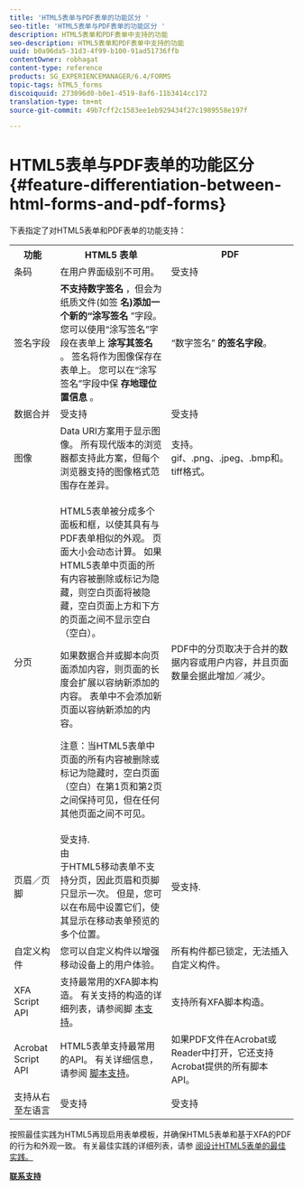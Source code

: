 ```yaml
---
title: 'HTML5表单与PDF表单的功能区分 '
seo-title: 'HTML5表单与PDF表单的功能区分 '
description: HTML5表单和PDF表单中支持的功能
seo-description: HTML5表单和PDF表单中支持的功能
uuid: b0a96da5-31d3-4f99-b100-91ad51736ffb
contentOwner: robhagat
content-type: reference
products: SG_EXPERIENCEMANAGER/6.4/FORMS
topic-tags: hTML5_forms
discoiquuid: 273096d0-b0e1-4519-8af6-11b3414cc172
translation-type: tm+mt
source-git-commit: 49b7cff2c1583ee1eb929434f27c1989558e197f

---
```



# HTML5表单与PDF表单的功能区分 {#feature-differentiation-between-html-forms-and-pdf-forms}

下表指定了对HTML5表单和PDF表单的功能支持：

<table> 
 <tbody>
  <tr>
   <th>功能</th> 
   <th>HTML5 表单</th> 
   <th>PDF</th> 
  </tr>
  <tr>
   <td>条码<br /> </td> 
   <td>在用户界面级别不可用。 </td> 
   <td>受支持</td> 
  </tr>
  <tr>
   <td>签名字段<br /> </td> 
   <td><strong>不支持数字签名</strong> ，但会为纸质文件(如签 <strong>名)添加一个新的“涂写签名</strong> ”字段。 您可以使用“涂写签名”字段在表单上 <strong>涂写其签名</strong> 。 签名将作为图像保存在表单上。 您可以在“涂写签名”字段中保 <strong>存地理位置信息</strong> 。</td> 
   <td>“数字签名” <strong>的签名字段</strong>。</td> 
  </tr>
  <tr>
   <td>数据合并</td> 
   <td>受支持</td> 
   <td>受支持</td> 
  </tr>
  <tr>
   <td>图像</td> 
   <td>Data URI方案用于显示图像。 所有现代版本的浏览器都支持此方案，但每个浏览器支持的图像格式范围存在差异。<br /> </td> 
   <td>支持。gif、.png、.jpeg、.bmp和。tiff格式。</td> 
  </tr>
  <tr>
   <td>分页<br /> </td> 
   <td><p>HTML5表单被分成多个面板和框，以使其具有与PDF表单相似的外观。 页面大小会动态计算。 如果HTML5表单中页面的所有内容被删除或标记为隐藏，则空白页面将被隐藏，空白页面上方和下方的页面之间不显示空白（空白）。</p> <p>如果数据合并或脚本向页面添加内容，则页面的长度会扩展以容纳新添加的内容。 表单中不会添加新页面以容纳新添加的内容。 </p> <p><strong></strong> 注意：当HTML5表单中页面的所有内容被删除或标记为隐藏时，空白页面（空白）在第1页和第2页之间保持可见，但在任何其他页面之间不可见。</p> </td> 
   <td>PDF中的分页取决于合并的数据内容或用户内容，并且页面数量会据此增加／减少。</td> 
  </tr>
  <tr>
   <td>页眉／页脚 </td> 
   <td>受支持. <br /> 由 <br /> 于HTML5移动表单不支持分页，因此页眉和页脚只显示一次。 但是，您可以在布局中设置它们，使其显示在移动表单预览的多个位置。<br /> </td> 
   <td>受支持.</td> 
  </tr>
  <tr>
   <td>自定义构件</td> 
   <td>您可以自定义构件以增强移动设备上的用户体验。<br /> </td> 
   <td>所有构件都已锁定，无法插入自定义构件。<br /> </td> 
  </tr>
  <tr>
   <td>XFA Script API</td> 
   <td>支持最常用的XFA脚本构造。 有关支持的构造的详细列表，请参阅脚 <a href="/help/forms/using/scripting-support.md">本支持</a>。</td> 
   <td>支持所有XFA脚本构造。</td> 
  </tr>
  <tr>
   <td>Acrobat Script API </td> 
   <td>HTML5表单支持最常用的API。 有关详细信息，请参阅 <a href="/help/forms/using/scripting-support.md">脚本支持</a>。</td> 
   <td>如果PDF文件在Acrobat或Reader中打开，它还支持Acrobat提供的所有脚本API。</td> 
  </tr>
  <tr>
   <td>支持从右至左语言 </td> 
   <td>受支持</td> 
   <td>受支持</td> 
  </tr>
 </tbody>
</table>

按照最佳实践为HTML5再现启用表单模板，并确保HTML5表单和基于XFA的PDF的行为和外观一致。 有关最佳实践的详细列表，请参 [阅设计HTML5表单的最佳实践。](/help/forms/using/best-practices-for-html5-forms.md)

**[联系支持](https://www.adobe.com/account/sign-in.supportportal.html)**
